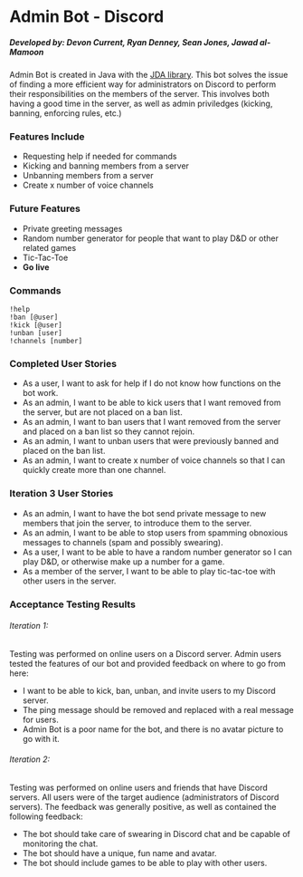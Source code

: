 # Admin Bot - Discord

##### Developed by: Devon Current, Ryan Denney, Sean Jones, Jawad al-Mamoon

Admin Bot is created in Java with the [JDA library](https://github.com/DV8FromTheWorld/JDA). This bot solves the issue of finding a more efficient way for administrators on Discord to perform their responsibilities on the members of the server. This involves both having a good time in the server, as well as admin priviledges (kicking, banning, enforcing rules, etc.)

### Features Include
- Requesting help if needed for commands
- Kicking and banning members from a server
- Unbanning members from a server
- Create x number of voice channels

### Future Features
- Private greeting messages
- Random number generator for people that want to play D&D or other related games
- Tic-Tac-Toe
- **Go live**

### Commands
```
!help
!ban [@user]
!kick [@user]
!unban [user]
!channels [number]
```
### Completed User Stories
- As a user, I want to ask for help if I do not know how functions on the bot work.
- As an admin, I want to be able to kick users that I want removed from the server, but are not placed on a ban list.
- As an admin, I want to ban users that I want removed from the server and placed on a ban list so they cannot rejoin.
- As an admin, I want to unban users that were previously banned and placed on the ban list.
- As an admin, I want to create x number of voice channels so that I can quickly create more than one channel.

### Iteration 3 User Stories
- As an admin, I want to have the bot send private message to new members that join the server, to introduce them to the server.
- As an admin, I want to be able to stop users from spamming obnoxious messages to channels (spam and possibly swearing).
- As a user, I want to be able to have a random number generator so I can play D&D, or otherwise make up a number for a game.
- As a member of the server, I want to be able to play tic-tac-toe with other users in the server.

### Acceptance Testing Results
###### Iteration 1:
Testing was performed on online users on a Discord server. Admin users tested the features of our bot and provided feedback on where to go from here:
- I want to be able to kick, ban, unban, and invite users to my Discord server.
- The ping message should be removed and replaced with a real message for users.
- Admin Bot is a poor name for the bot, and there is no avatar picture to go with it.

###### Iteration 2:
Testing was performed on online users and friends that have Discord servers. All users were of the target audience (administrators of Discord servers). The feedback was generally positive, as well as contained the following feedback:
- The bot should take care of swearing in Discord chat and be capable of monitoring the chat.
- The bot should have a unique, fun name and avatar.
- The bot should include games to be able to play with other users.


